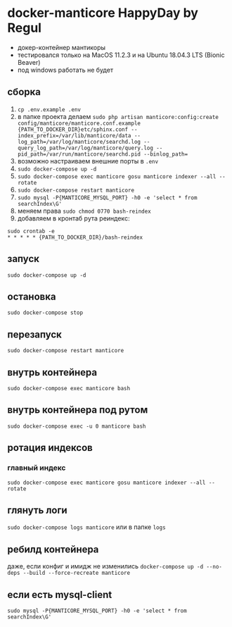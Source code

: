 # docker-manticore HappyDay by Regul
- докер-контейнер мантикоры 
- тестировался только на MacOS 11.2.3 и на Ubuntu 18.04.3 LTS (Bionic Beaver)
- под windows работать не будет 

## сборка
1. `cp .env.example .env`
2. в папке проекта делаем `sudo php artisan manticore:config:create config/manticore/manticore.conf.example {PATH_TO_DOCKER_DIR}etc/sphinx.conf --index_prefix=/var/lib/manticore/data --log_path=/var/log/manticore/searchd.log --query_log_path=/var/log/manticore/query.log --pid_path=/var/run/manticore/searchd.pid --binlog_path=`
3. возможно настраиваем внешние порты в `.env`
4. `sudo docker-compose up -d`
5. `sudo docker-compose exec manticore gosu manticore indexer --all --rotate`
6. `sudo docker-compose restart manticore`
7. `sudo mysql -P{MANTICORE_MYSQL_PORT} -h0 -e 'select * from searchIndex\G'`
8. меняем права `sudo chmod 0770 bash-reindex`
9. добавляем в кронтаб рута реиндекс: 
```
sudo crontab -e
* * * * * {PATH_TO_DOCKER_DIR}/bash-reindex
```

## запуск
`sudo docker-compose up -d`

## остановка
`sudo docker-compose stop`

## перезапуск
`sudo docker-compose restart manticore`

## внутрь контейнера
`sudo docker-compose exec manticore bash`

## внутрь контейнера под рутом
`sudo docker-compose exec -u 0 manticore bash`

## ротация индексов
### главный индекс
`sudo docker-compose exec manticore gosu manticore indexer --all --rotate`

## глянуть логи
`sudo docker-compose logs manticore` или в папке `logs`

## ребилд контейнера
даже, если конфиг и имидж не изменились
`docker-compose up -d --no-deps --build --force-recreate manticore`

## если есть mysql-client
`sudo mysql -P{MANTICORE_MYSQL_PORT} -h0 -e 'select * from searchIndex\G'`